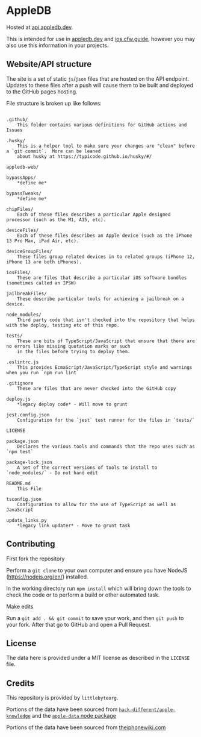 # AppleDB

Hosted at [api.appledb.dev](https://api.appledb.dev/).

This is intended for use in [appledb.dev](https://appledb.dev/) and [ios.cfw.guide](https://ios.cfw.guide), however you may also use this information in your projects.

## Website/API structure

The site is a set of static `js`/`json` files that are hosted on the API endpoint.  Updates to these files after a push
will cause them to be built and deployed to the GitHub pages hosting.

File structure is broken up like follows:

```text

.github/
    This folder contains various definitions for GitHub actions and Issues
   
.husky/
    This is a helper tool to make sure your changes are "clean" before a `git commit`.  More can be leaned
    about husky at https://typicode.github.io/husky/#/

appledb-web/

bypassApps/
    *define me*

bypassTweaks/
    *define me*

chipFiles/
    Each of these files describes a particular Apple designed processor (such as the M1, A15, etc).

deviceFiles/
    Each of these files describes an Apple device (such as the iPhone 13 Pro Max, iPad Air, etc).

deviceGroupFiles/
    These files group related devices in to related groups (iPhone 12, iPhone 13 are both iPhones).

iosFiles/
    These are files that describe a particular iOS software bundles (sometimes called an IPSW)

jailbreakFiles/
    These describe particular tools for achieving a jailbreak on a device.

node_modules/
    Third party code that isn't checked into the repository that helps with the deploy, testing etc of this repo.

tests/
    These are bits of TypeScript/JavaScript that ensure that there are no errors like missing quotation marks or such
    in the files before trying to deploy them.

.eslintrc.js
    This provides EcmaScript/JavaScript/TypeScript style and warnings when you run `npm run lint`

.gitignore
    These are files that are never checked into the GitHub copy
    
deploy.js
    *legacy deploy code* - Will move to grunt

jest.config.json
    Configuration for the `jest` test runner for the files in `tests/`

LICENSE

package.json
    Declares the various tools and commands that the repo uses such as `npm test`

package-lock.json
    A set of the correct versions of tools to install to `node_modules/` - Do not hand edit

README.md
    This File
    
tsconfig.json
    Configuration to allow for the use of TypeScript as well as JavaScript
    
update_links.py
    *legacy link updater* - Move to grunt task
```

## Contributing

First fork the repository

Perform a `git clone` to your own computer and ensure you have NodeJS (https://nodejs.org/en/) installed.

In the working directory run `npm install` which will bring down the tools to check the code or to perform a build or
other automated task.

Make edits

Run a `git add . && git commit` to save your work, and then `git push` to your fork.  After
that go to GitHub and open a Pull Request.

## License

The data here is provided under a MIT license as described in the `LICENSE` file.

## Credits

This repository is provided by `littlebyteorg`.

Portions of the data have been sourced from [`hack-different/apple-knowledge`](https://github.com/hack-different/apple-knowledge)
and the [`apple-data` node package](https://www.npmjs.com/package/apple-data)

Portions of the data have been sourced from [theiphonewiki.com](https://www.theiphonewiki.com)
